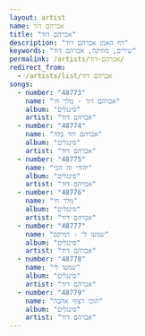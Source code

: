 ```yaml
---
layout: artist
name: אברהם דוד
title: "אברהם דוד"
description: "דף האמן אברהם דוד"
keywords: "שירים, מוזיקה, אברהם דוד"
permalink: /artists/אברהם-דוד/
redirect_from:
  - /artists/list/אברהם דוד
songs:
  - number: "48773"
    name: "אברהם דוד - מלך חי"
    album: "סינגלים"
    artist: "אברהם דוד"
  - number: "48774"
    name: "אברהם דוד בלה"
    album: "סינגלים"
    artist: "אברהם דוד"
  - number: "48775"
    name: "יהודי זה הכי"
    album: "סינגלים"
    artist: "אברהם דוד"
  - number: "48776"
    name: "מלך חי"
    album: "סינגלים"
    artist: "אברהם דוד"
  - number: "48777"
    name: "שמעו לי - רמיקס"
    album: "סינגלים"
    artist: "אברהם דוד"
  - number: "48778"
    name: "שמעו לי"
    album: "סינגלים"
    artist: "אברהם דוד"
  - number: "48779"
    name: "תוכו רצוף אהבה"
    album: "סינגלים"
    artist: "אברהם דוד"
---
```

